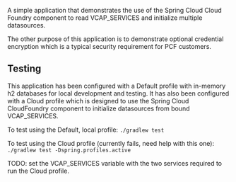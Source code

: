 A simple application that demonstrates the use of the Spring Cloud Cloud Foundry component to read VCAP_SERVICES and initialize multiple datasources. 

The other purpose of this application is to demonstrate optional credential encryption which is a typical security requirement for PCF customers.


## Testing

This application has been configured with a Default profile with in-memory h2 databases for local development and testing. It has also been configured with a Cloud profile which is designed to use the Spring Cloud CloudFoundry component to initialize datasources from bound VCAP_SERVICES. 

To test using the Default, local profile:
`./gradlew test`

To test using the Cloud profile (currently fails, need help with this one):
`./gradlew test -Dspring.profiles.active`

TODO: set the VCAP_SERVICES variable with the two services required to run the Cloud profile.
 